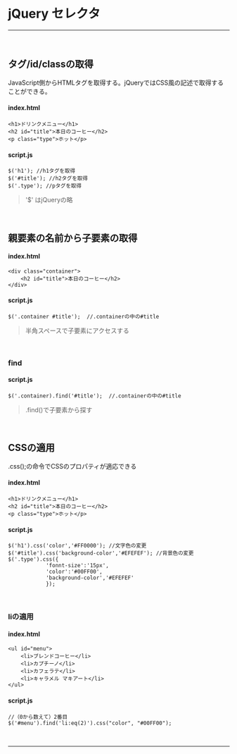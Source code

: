 
# jQuery セレクタ



----

&nbsp;
&nbsp;


## タグ/id/classの取得

JavaScript側からHTMLタグを取得する。jQueryではCSS風の記述で取得することができる。

#### index.html

```
<h1>ドリンクメニュー</h1>
<h2 id="title">本日のコーヒー</h2>
<p class="type">ホット</p>
```
#### script.js

```
$('h1'); //h1タグを取得
$('#title'); //h2タグを取得
$('.type'); //pタグを取得
```
> '$' はjQueryの略


&nbsp;
&nbsp;


## 親要素の名前から子要素の取得


#### index.html

```
<div class="container">
	<h2 id="title">本日のコーヒー</h2>
</div>
```
#### script.js

```
$('.container #title');  //.containerの中の#title
```
> 半角スペースで子要素にアクセスする


&nbsp;

### find
 
#### script.js

```
$('.container).find('#title');  //.containerの中の#title
```
> .find()で子要素から探す


&nbsp;
&nbsp;


## CSSの適用

.css();の命令でCSSのプロパティが適応できる

#### index.html

```
<h1>ドリンクメニュー</h1>
<h2 id="title">本日のコーヒー</h2>
<p class="type">ホット</p>
```
#### script.js

```
$('h1').css('color','#FF0000'); //文字色の変更
$('#title').css('background-color','#EFEFEF'); //背景色の変更
$('.type').css({
			'fonnt-size':'15px',
			'color':'#00FF00',
			'background-color','#EFEFEF'
			}); 
```

&nbsp;
&nbsp;

### liの適用

#### index.html

```
<ul id="menu">
	<li>ブレンドコーヒー</li>
	<li>カプチーノ</li>
	<li>カフェラテ</li>
	<li>キャラメル マキアート</li>
</ul>
```
#### script.js

```
//（0から数えて）2番目
$('#menu').find('li:eq(2)').css("color", "#00FF00");
```


&nbsp;
&nbsp;

---
